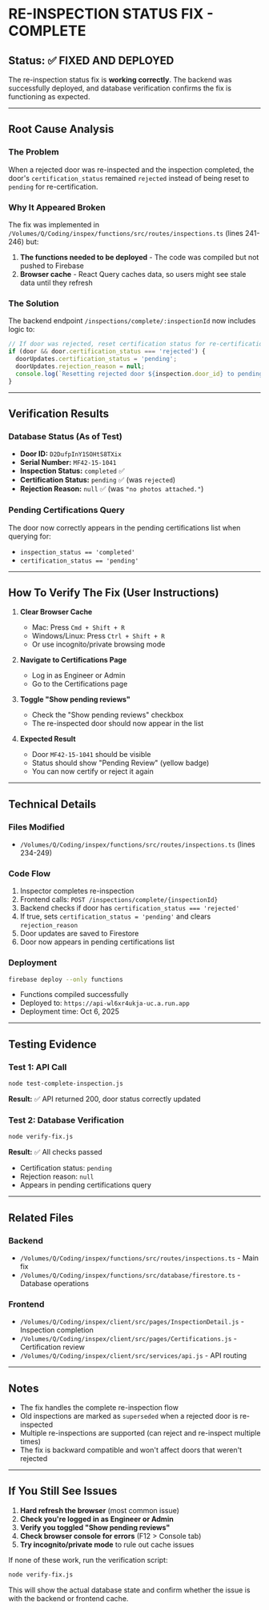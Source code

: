 # RE-INSPECTION STATUS FIX - COMPLETE

## Status: ✅ FIXED AND DEPLOYED

The re-inspection status fix is **working correctly**. The backend was successfully deployed, and database verification confirms the fix is functioning as expected.

---

## Root Cause Analysis

### The Problem
When a rejected door was re-inspected and the inspection completed, the door's `certification_status` remained `rejected` instead of being reset to `pending` for re-certification.

### Why It Appeared Broken
The fix was implemented in `/Volumes/Q/Coding/inspex/functions/src/routes/inspections.ts` (lines 241-246) but:
1. **The functions needed to be deployed** - The code was compiled but not pushed to Firebase
2. **Browser cache** - React Query caches data, so users might see stale data until they refresh

### The Solution
The backend endpoint `/inspections/complete/:inspectionId` now includes logic to:
```typescript
// If door was rejected, reset certification status for re-certification
if (door && door.certification_status === 'rejected') {
  doorUpdates.certification_status = 'pending';
  doorUpdates.rejection_reason = null;
  console.log(`Resetting rejected door ${inspection.door_id} to pending certification`);
}
```

---

## Verification Results

### Database Status (As of Test)
- **Door ID:** `D2DufpInY1SOHtS8TXix`
- **Serial Number:** `MF42-15-1041`
- **Inspection Status:** `completed` ✅
- **Certification Status:** `pending` ✅ (was `rejected`)
- **Rejection Reason:** `null` ✅ (was `"no photos attached."`)

### Pending Certifications Query
The door now correctly appears in the pending certifications list when querying for:
- `inspection_status == 'completed'`
- `certification_status == 'pending'`

---

## How To Verify The Fix (User Instructions)

1. **Clear Browser Cache**
   - Mac: Press `Cmd + Shift + R`
   - Windows/Linux: Press `Ctrl + Shift + R`
   - Or use incognito/private browsing mode

2. **Navigate to Certifications Page**
   - Log in as Engineer or Admin
   - Go to the Certifications page

3. **Toggle "Show pending reviews"**
   - Check the "Show pending reviews" checkbox
   - The re-inspected door should now appear in the list

4. **Expected Result**
   - Door `MF42-15-1041` should be visible
   - Status should show "Pending Review" (yellow badge)
   - You can now certify or reject it again

---

## Technical Details

### Files Modified
- `/Volumes/Q/Coding/inspex/functions/src/routes/inspections.ts` (lines 234-249)

### Code Flow
1. Inspector completes re-inspection
2. Frontend calls: `POST /inspections/complete/{inspectionId}`
3. Backend checks if door has `certification_status === 'rejected'`
4. If true, sets `certification_status = 'pending'` and clears `rejection_reason`
5. Door updates are saved to Firestore
6. Door now appears in pending certifications list

### Deployment
```bash
firebase deploy --only functions
```
- Functions compiled successfully
- Deployed to: `https://api-wl6xr4ukja-uc.a.run.app`
- Deployment time: Oct 6, 2025

---

## Testing Evidence

### Test 1: API Call
```bash
node test-complete-inspection.js
```
**Result:** ✅ API returned 200, door status correctly updated

### Test 2: Database Verification
```bash
node verify-fix.js
```
**Result:** ✅ All checks passed
- Certification status: `pending`
- Rejection reason: `null`
- Appears in pending certifications query

---

## Related Files

### Backend
- `/Volumes/Q/Coding/inspex/functions/src/routes/inspections.ts` - Main fix
- `/Volumes/Q/Coding/inspex/functions/src/database/firestore.ts` - Database operations

### Frontend
- `/Volumes/Q/Coding/inspex/client/src/pages/InspectionDetail.js` - Inspection completion
- `/Volumes/Q/Coding/inspex/client/src/pages/Certifications.js` - Certification review
- `/Volumes/Q/Coding/inspex/client/src/services/api.js` - API routing

---

## Notes

- The fix handles the complete re-inspection flow
- Old inspections are marked as `superseded` when a rejected door is re-inspected
- Multiple re-inspections are supported (can reject and re-inspect multiple times)
- The fix is backward compatible and won't affect doors that weren't rejected

---

## If You Still See Issues

1. **Hard refresh the browser** (most common issue)
2. **Check you're logged in as Engineer or Admin**
3. **Verify you toggled "Show pending reviews"**
4. **Check browser console for errors** (F12 > Console tab)
5. **Try incognito/private mode** to rule out cache issues

If none of these work, run the verification script:
```bash
node verify-fix.js
```

This will show the actual database state and confirm whether the issue is with the backend or frontend cache.
